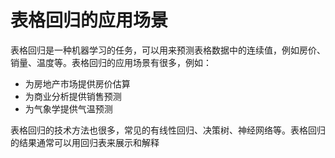 # 表格回归的应用场景

表格回归是一种机器学习的任务，可以用来预测表格数据中的连续值，例如房价、销量、温度等。表格回归的应用场景有很多，例如：

- 为房地产市场提供房价估算
- 为商业分析提供销售预测
- 为气象学提供气温预测

表格回归的技术方法也很多，常见的有线性回归、决策树、神经网络等。表格回归的结果通常可以用回归表来展示和解释
